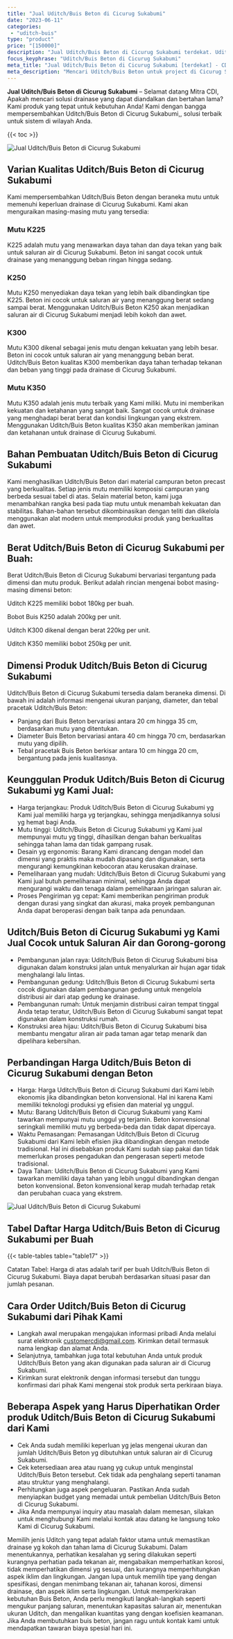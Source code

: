 ```yaml
---
title: "Jual Uditch/Buis Beton di Cicurug Sukabumi"
date: "2023-06-11"
categories:
 - "uditch-buis"
type: "product"
price: "[150000]"
description: "Jual Uditch/Buis Beton di Cicurug Sukabumi terdekat. Uditch/Buis Beton ini umumnya digunakan dalam proyek infrastruktur sebagai sistem pembuangan air yang efisien dan berkualitas tinggi. Hubungi kami untuk keterangan lebih lanjut."
focus_keyphrase: "Uditch/Buis Beton di Cicurug Sukabumi"
meta_title: "Jual Uditch/Buis Beton di Cicurug Sukabumi [terdekat] - CDI"
meta_description: "Mencari Uditch/Buis Beton untuk project di Cicurug Sukabumi? Kami menyediakan Uditch/Buis Beton yang berkualitas untuk konstruksi saluran pembuangan. Segera dapatkan penawaran terbaik sekarang."
---
```


**Jual Uditch/Buis Beton di Cicurug Sukabumi** – Selamat datang Mitra CDI, Apakah mencari solusi drainase yang dapat diandalkan dan bertahan lama? Kami produk yang tepat untuk kebutuhan Anda! Kami dengan bangga mempersembahkan Uditch/Buis Beton di Cicurug Sukabumi,, solusi terbaik untuk sistem di wilayah Anda.

{{< toc >}}

![Jual Uditch/Buis Beton di Cicurug Sukabumi](/images/uditch-buis/uditch-beton-16.jpg)

## Varian Kualitas Uditch/Buis Beton di Cicurug Sukabumi

Kami mempersembahkan Uditch/Buis Beton dengan beraneka mutu untuk memenuhi keperluan drainase di Cicurug Sukabumi. Kami akan menguraikan masing-masing mutu yang tersedia:

### Mutu K225

K225 adalah mutu yang menawarkan daya tahan dan daya tekan yang baik untuk saluran air di Cicurug Sukabumi. Beton ini sangat cocok untuk drainase yang menanggung beban ringan hingga sedang.

### K250

Mutu K250 menyediakan daya tekan yang lebih baik dibandingkan tipe K225. Beton ini cocok untuk saluran air yang menanggung berat sedang sampai berat. Menggunakan Uditch/Buis Beton K250 akan menjadikan saluran air di Cicurug Sukabumi menjadi lebih kokoh dan awet.

### K300

Mutu K300 dikenal sebagai jenis mutu dengan kekuatan yang lebih besar. Beton ini cocok untuk saluran air yang menanggung beban berat. Uditch/Buis Beton kualitas K300 memberikan daya tahan terhadap tekanan dan beban yang tinggi pada drainase di Cicurug Sukabumi.

### Mutu K350

Mutu K350 adalah jenis mutu terbaik yang Kami miliki. Mutu ini memberikan kekuatan dan ketahanan yang sangat baik. Sangat cocok untuk drainase yang menghadapi berat berat dan kondisi lingkungan yang ekstrem. Menggunakan Uditch/Buis Beton kualitas K350 akan memberikan jaminan dan ketahanan untuk drainase di Cicurug Sukabumi.

## Bahan Pembuatan Uditch/Buis Beton di Cicurug Sukabumi

Kami menghasilkan Uditch/Buis Beton dari material campuran beton precast yang berkualitas. Setiap jenis mutu memiliki komposisi campuran yang berbeda sesuai tabel di atas. Selain material beton, kami juga menambahkan rangka besi pada tiap mutu untuk menambah kekuatan dan stabilitas. Bahan-bahan tersebut dikombinasikan dengan teliti dan dikelola menggunakan alat modern untuk memproduksi produk yang berkualitas dan awet.

## Berat Uditch/Buis Beton di Cicurug Sukabumi per Buah:

Berat Uditch/Buis Beton di Cicurug Sukabumi bervariasi tergantung pada dimensi dan mutu produk. Berikut adalah rincian mengenai bobot masing-masing dimensi beton:

Uditch K225 memiliki bobot 180kg per buah.

Bobot Buis K250 adalah 200kg per unit.

Uditch K300 dikenal dengan berat 220kg per unit.

Uditch K350 memiliki bobot 250kg per unit.

## Dimensi Produk Uditch/Buis Beton di Cicurug Sukabumi

Uditch/Buis Beton di Cicurug Sukabumi tersedia dalam beraneka dimensi. Di bawah ini adalah informasi mengenai ukuran panjang, diameter, dan tebal pracetak Uditch/Buis Beton:

*   Panjang dari Buis Beton bervariasi antara 20 cm hingga 35 cm, berdasarkan mutu yang ditentukan.
*   Diameter Buis Beton bervariasi antara 40 cm hingga 70 cm, berdasarkan mutu yang dipilih.
*   Tebal pracetak Buis Beton berkisar antara 10 cm hingga 20 cm, bergantung pada jenis kualitasnya.

## Keunggulan Produk Uditch/Buis Beton di Cicurug Sukabumi yg Kami Jual:

*   Harga terjangkau: Produk Uditch/Buis Beton di Cicurug Sukabumi yg Kami jual memiliki harga yg terjangkau, sehingga menjadikannya solusi yg hemat bagi Anda.
*   Mutu tinggi: Uditch/Buis Beton di Cicurug Sukabumi yg Kami jual mempunyai mutu yg tinggi, dihasilkan dengan bahan berkualitas sehingga tahan lama dan tidak gampang rusak.
*   Desain yg ergonomis: Barang Kami dirancang dengan model dan dimensi yang praktis maka mudah dipasang dan digunakan, serta mengurangi kemungkinan kebocoran atau kerusakan drainase.
*   Pemeliharaan yang mudah: Uditch/Buis Beton di Cicurug Sukabumi yang Kami jual butuh pemeliharaan minimal, sehingga Anda dapat mengurangi waktu dan tenaga dalam pemeliharaan jaringan saluran air.
*   Proses Pengiriman yg cepat: Kami memberikan pengiriman produk dengan durasi yang singkat dan akurasi, maka proyek pembangunan Anda dapat beroperasi dengan baik tanpa ada penundaan.

## Uditch/Buis Beton di Cicurug Sukabumi yg Kami Jual Cocok untuk Saluran Air dan Gorong-gorong

*   Pembangunan jalan raya: Uditch/Buis Beton di Cicurug Sukabumi bisa digunakan dalam konstruksi jalan untuk menyalurkan air hujan agar tidak menghalangi lalu lintas.
*   Pembangunan gedung: Uditch/Buis Beton di Cicurug Sukabumi serta cocok digunakan dalam pembangunan gedung untuk mengelola distribusi air dari atap gedung ke drainase.
*   Pembangunan rumah: Untuk menjamin distribusi cairan tempat tinggal Anda tetap teratur, Uditch/Buis Beton di Cicurug Sukabumi sangat tepat digunakan dalam konstruksi rumah.
*   Konstruksi area hijau: Uditch/Buis Beton di Cicurug Sukabumi bisa membantu mengatur aliran air pada taman agar tetap menarik dan dipelihara kebersihan.

## Perbandingan Harga Uditch/Buis Beton di Cicurug Sukabumi dengan Beton

*   Harga: Harga Uditch/Buis Beton di Cicurug Sukabumi dari Kami lebih ekonomis jika dibandingkan beton konvensional. Hal ini karena Kami memiliki teknologi produksi yg efisien dan material yg unggul.
*   Mutu: Barang Uditch/Buis Beton di Cicurug Sukabumi yang Kami tawarkan mempunyai mutu unggul yg terjamin. Beton konvensional seringkali memiliki mutu yg berbeda-beda dan tidak dapat dipercaya.
*   Waktu Pemasangan: Pemasangan Uditch/Buis Beton di Cicurug Sukabumi dari Kami lebih efisien jika dibandingkan dengan metode tradisional. Hal ini disebabkan produk Kami sudah siap pakai dan tidak memerlukan proses pengadukan dan pengerasan seperti metode tradisional.
*   Daya Tahan: Uditch/Buis Beton di Cicurug Sukabumi yang Kami tawarkan memiliki daya tahan yang lebih unggul dibandingkan dengan beton konvensional. Beton konvensional kerap mudah terhadap retak dan perubahan cuaca yang ekstrem.

![Jual Uditch/Buis Beton di Cicurug Sukabumi](/images/uditch-buis/buis-beton-18.jpg)

## Tabel Daftar Harga Uditch/Buis Beton di Cicurug Sukabumi per Buah

{{< table-tables table="table17" >}}

Catatan Tabel: Harga di atas adalah tarif per buah Uditch/Buis Beton di Cicurug Sukabumi. Biaya dapat berubah berdasarkan situasi pasar dan jumlah pesanan.

## Cara Order Uditch/Buis Beton di Cicurug Sukabumi dari Pihak Kami

*   Langkah awal merupakan mengajukan informasi pribadi Anda melalui surat elektronik customercdi@gmail.com. Kirimkan detail termasuk nama lengkap dan alamat Anda.
*   Selanjutnya, tambahkan juga total kebutuhan Anda untuk produk Uditch/Buis Beton yang akan digunakan pada saluran air di Cicurug Sukabumi.
*   Kirimkan surat elektronik dengan informasi tersebut dan tunggu konfirmasi dari pihak Kami mengenai stok produk serta perkiraan biaya.

## Beberapa Aspek yang Harus Diperhatikan Order produk Uditch/Buis Beton di Cicurug Sukabumi dari Kami

*   Cek Anda sudah memiliki keperluan yg jelas mengenai ukuran dan jumlah Uditch/Buis Beton yg dibutuhkan untuk saluran air di Cicurug Sukabumi.
*   Cek ketersediaan area atau ruang yg cukup untuk menginstal Uditch/Buis Beton tersebut. Cek tidak ada penghalang seperti tanaman atau struktur yang menghalangi.
*   Perhitungkan juga aspek pengeluaran. Pastikan Anda sudah menyiapkan budget yang memadai untuk pembelian Uditch/Buis Beton di Cicurug Sukabumi.
*   Jika Anda mempunyai inquiry atau masalah dalam memesan, silakan untuk menghubungi Kami melalui kontak atau datang ke langsung toko Kami di Cicurug Sukabumi.

Memilih jenis Uditch yang tepat adalah faktor utama untuk memastikan drainase yg kokoh dan tahan lama di Cicurug Sukabumi. Dalam menentukannya, perhatikan kesalahan yg sering dilakukan seperti kurangnya perhatian pada tekanan air, mengabaikan memperhatikan korosi, tidak memperhatikan dimensi yg sesuai, dan kurangnya memperhitungkan aspek iklim dan lingkungan. Jangan lupa untuk memilih tipe yang dengan spesifikasi, dengan menimbang tekanan air, tahanan korosi, dimensi drainase, dan aspek iklim serta lingkungan. Untuk memperkirakan kebutuhan Buis Beton, Anda perlu mengikuti langkah-langkah seperti mengukur panjang saluran, menentukan kapasitas saluran air, menentukan ukuran Uditch, dan mengalikan kuantitas yang dengan koefisien keamanan. Jika Anda membutuhkan buis beton, jangan ragu untuk kontak kami untuk mendapatkan tawaran biaya spesial hari ini.